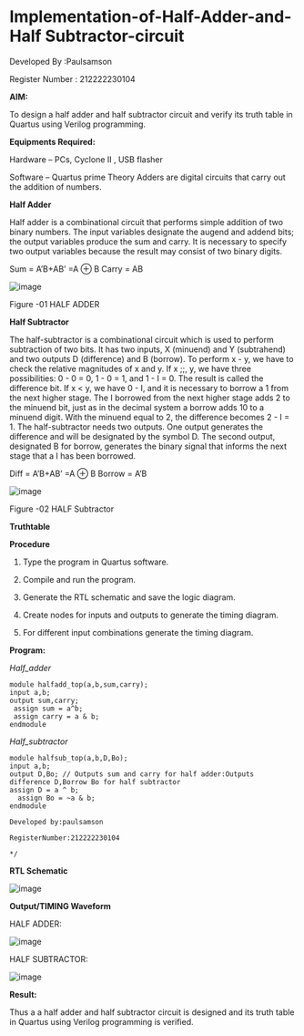 # Implementation-of-Half-Adder-and-Half Subtractor-circuit

Developed By :Paulsamson

Register Number : 212222230104

**AIM:**

To design a half adder and half subtractor circuit and verify its truth table in Quartus using Verilog programming.

**Equipments Required:**

Hardware – PCs, Cyclone II , USB flasher 

Software – Quartus prime Theory Adders are digital circuits that carry out the addition of numbers.

**Half Adder**

Half adder is a combinational circuit that performs simple addition of two binary numbers. The input variables designate the augend and addend bits; the output variables produce the sum and carry. It is necessary to specify two output variables because the result may consist of two binary digits.

Sum = A’B+AB’ =A ⊕ B Carry = AB

![image](https://github.com/Nishanth-018/HALF_ADDER_SUBTRACTOR/assets/149347651/30e1e09b-4d6e-4f7a-9441-ae086bff0e58)

Figure -01 HALF ADDER

**Half Subtractor**

The half-subtractor is a combinational circuit which is used to perform subtraction of two bits. It has two inputs, X (minuend) and Y (subtrahend) and two outputs D (difference) and B (borrow). To perform x - y, we have to check the relative magnitudes of x and y. If x ;;, y, we have three possibilities: 0 - 0 = 0, 1 - 0 = 1, and 1 - I = 0. The result is called the difference bit. If x < y, we have 0 - I, and it is necessary to borrow a 1 from the next higher stage. The I borrowed from the next higher stage adds 2 to the minuend bit, just as in the decimal system a borrow adds 10 to a minuend digit. With the minuend equal to 2, the difference becomes 2 - I = 1. The half-subtractor needs two outputs. One output generates the difference and will be designated by the symbol D. The second output, designated B for borrow, generates the binary signal that informs the next stage that a I has been borrowed. 

Diff = A’B+AB’ =A ⊕ B
Borrow = A’B

![image](https://github.com/Nishanth-018/HALF_ADDER_SUBTRACTOR/assets/149347651/aec377c7-f2c6-4134-9669-83e490c48f92)

Figure -02 HALF Subtractor

**Truthtable**

**Procedure**

1.	Type the program in Quartus software.

2.	Compile and run the program.

3.	Generate the RTL schematic and save the logic diagram.

4.	Create nodes for inputs and outputs to generate the timing diagram.

5.	For different input combinations generate the timing diagram.


**Program:**

*Half_adder*
```
module halfadd_top(a,b,sum,carry);
input a,b;
output sum,carry; 
 assign sum = a^b;
 assign carry = a & b;
endmodule
```
*Half_subtractor*
```
module halfsub_top(a,b,D,Bo);
input a,b;
output D,Bo; // Outputs sum and carry for half adder:Outputs difference D,Borrow Bo for half subtractor
assign D = a ^ b;
  assign Bo = ~a & b;
endmodule
```
```
Developed by:paulsamson

RegisterNumber:212222230104

*/
```
**RTL Schematic**

![image](https://github.com/Nishanth-018/HALF_ADDER_SUBTRACTOR/assets/149347651/7b58e8ce-c1d0-4d1b-8912-cdf1a10e5556)

**Output/TIMING Waveform**

HALF ADDER:

![image](https://github.com/Nishanth-018/HALF_ADDER_SUBTRACTOR/assets/149347651/306ecaf0-8cfe-453e-9060-72bea621f1d7)

HALF SUBTRACTOR:

![image](https://github.com/Nishanth-018/HALF_ADDER_SUBTRACTOR/assets/149347651/eed28451-15c5-4184-97a0-c5691a04cb71)

**Result:**

Thus a  a half adder and half subtractor circuit is designed and its truth table in Quartus using Verilog programming is verified.
